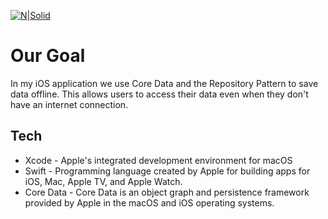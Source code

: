 [![N|Solid](https://media.licdn.com/dms/image/D5616AQHPtago0dKxng/profile-displaybackgroundimage-shrink_350_1400/0/1663134531439?e=1679529600&v=beta&t=-ihSeb1f9_todB_o6N7XK9LFrlNtSn0Wrha_0ErAx-Y)](https://www.linkedin.com/in/abu-sahid-reza-5987ba6a)

# Our Goal 
In my iOS application we use Core Data and the Repository Pattern to save data offline. This allows users to access their data even when they don't have an internet connection.

## Tech

-  Xcode - Apple's integrated development environment for macOS
-  Swift - Programming language created by Apple for building apps for iOS, Mac, Apple TV, and Apple Watch.
- Core Data - Core Data is an object graph and persistence framework provided by Apple in the macOS and iOS operating systems.